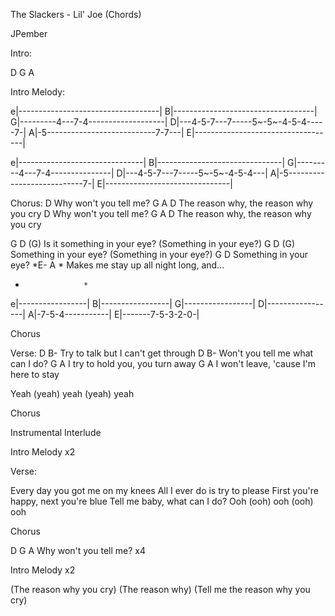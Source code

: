 The Slackers - Lil' Joe (Chords)


JPember


Intro:

D G A


Intro Melody:

e|-----------------------------------|
B|-----------------------------------|
G|---------4---7-4-------------------|
D|---4-5-7---7-----5~-5~-4-5-4-----7-|
A|-5---------------------------7-7---|
E|-----------------------------------|

e|-------------------------------|
B|-------------------------------|
G|---------4---7-4---------------|
D|---4-5-7---7-----5~-5~-4-5-4---|
A|-5---------------------------7-|
E|-------------------------------|



Chorus:
D
  Why won't you tell me?
     G               A               D
The reason why, the reason why you cry
D
  Why won't you tell me?
     G               A               D
The reason why, the reason why you cry

G                         D                       (G)
  Is it something in your eye? (Something in your eye?)
G                   D                       (G)
  Something in your eye? (Something in your eye?)
G                   D
  Something in your eye?
*E-              A                 *
Makes me stay up all night long, and...

*                  *
e|-----------------|
B|-----------------|
G|-----------------|
D|-----------------|
A|-7-5-4-----------|
E|-------7-5-3-2-0-|


Chorus

Verse:
D                    B-
  Try to talk but I can't get through
D                         B-
  Won't you tell me what can I do?
G                     A
  I try to hold you, you turn away
G                          A
  I won't leave, 'cause I'm here to stay

Yeah (yeah) yeah (yeah) yeah


Chorus

Instrumental Interlude

Intro Melody x2

Verse:

Every day you got me on my knees
All I ever do is try to please
First you're happy, next you're blue
Tell me baby, what can I do?
Ooh (ooh) ooh (ooh) ooh


Chorus

D                        G A
  Why won't you tell me?       x4


Intro Melody x2

(The reason why you cry)
(The reason why)
(Tell me the reason why you cry)